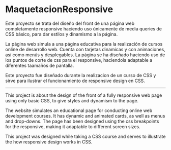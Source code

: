 # MaquetacionResponsive

Este proyecto se trata del diseño del front de una página web completamente responsive haciendo uso únicamente de media queries de CSS básico, 
para dar estilos y dinamismo a la página.

La página web simula a una página educativa para la realización de cursos online de desarrollo web.
Cuenta con tarjetas dinamicas y con animaciones, así como menús y desplegables.
La página se ha diseñado haciendo uso de los puntos de corte de css para el responsive, haciendola
adaptable a diferentes taamaños de pantalla. 

Este proyecto fue diseñado durante la realizacion de un curso de CSS y sirve para ilustrar el 
funcionamiento de responsive design en CSS.

------------------------------------------------------------------------------------------------------------------------------------

This project is about the design of the front of a fully responsive web page using only basic CSS,
to give styles and dynamism to the page.

The website simulates an educational page for conducting online web development courses.
It has dynamic and animated cards, as well as menus and drop-downs.
The page has been designed using the css breakpoints for the responsive, making it
adaptable to different screen sizes.

This project was designed while taking a CSS course and serves to illustrate the
how responsive design works in CSS.
